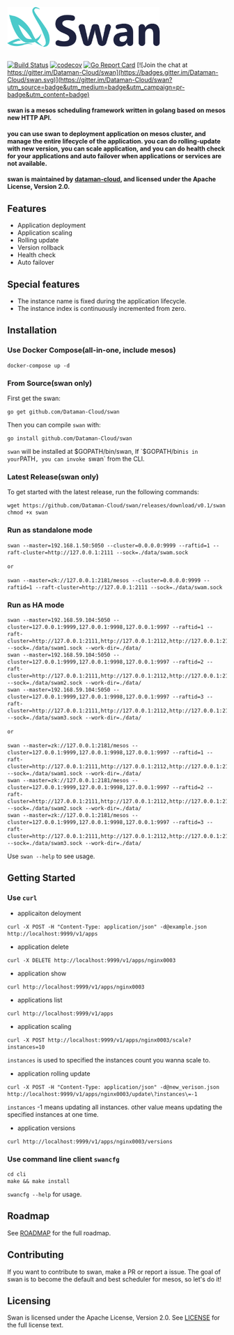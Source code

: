 
<img src="docs/assets/img/swan.png" width="350">

##

[![Build Status](https://travis-ci.org/Dataman-Cloud/swan.svg?branch=master)](https://travis-ci.org/Dataman-Cloud/swan)
[![codecov](https://codecov.io/gh/Dataman-Cloud/swan/branch/master/graph/badge.svg)](https://codecov.io/gh/Dataman-Cloud/swan)
[![Go Report Card](https://goreportcard.com/badge/github.com/Dataman-Cloud/swan)](https://goreportcard.com/report/github.com/Dataman-Cloud/swan)
[![Join the chat at https://gitter.im/Dataman-Cloud/swan](https://badges.gitter.im/Dataman-Cloud/swan.svg)](https://gitter.im/Dataman-Cloud/swan?utm_source=badge&utm_medium=badge&utm_campaign=pr-badge&utm_content=badge)

#### swan is a mesos scheduling framework written in golang based on mesos new HTTP API.

#### you can use swan to deployment application on mesos cluster, and manage the entire lifecycle of the application. you can do rolling-update with new version, you can scale application, and you can do health check for your applications and auto failover when applications or services are not available.

#### swan is maintained by [dataman-cloud](https://github.com/Dataman-Cloud), and  licensed under the Apache License, Version 2.0. 

## Features
+ Application deployment
+ Application scaling
+ Rolling update
+ Version rollback
+ Health check
+ Auto failover

## Special features
+ The instance name is fixed during the application lifecycle. 
+ The instance index is continuously incremented from zero.

## Installation 
### Use Docker Compose(all-in-one, include mesos)
```
docker-compose up -d
```
### From Source(swan only)
First get the swan:
```
go get github.com/Dataman-Cloud/swan
```
Then you can compile `swan` with:
```
go install github.com/Dataman-Cloud/swan
```
`swan` will be installed at $GOPATH/bin/swan, If `$GOPATH/bin` is in your `PATH`, you can invoke `swan` from the CLI.

### Latest Release(swan only)
To get started with the latest release, run the following commands:
```
wget https://github.com/Dataman-Cloud/swan/releases/download/v0.1/swan
chmod +x swan
```
### Run as standalone mode
```
swan --master=192.168.1.50:5050 --cluster=0.0.0.0:9999 --raftid=1 --raft-cluster=http://127.0.0.1:2111 --sock=./data/swam.sock

or 

swan --master=zk://127.0.0.1:2181/mesos --cluster=0.0.0.0:9999 --raftid=1 --raft-cluster=http://127.0.0.1:2111 --sock=./data/swam.sock
```

### Run as HA mode
```
swan --master=192.168.59.104:5050 --cluster=127.0.0.1:9999,127.0.0.1:9998,127.0.0.1:9997 --raftid=1 --raft-cluster=http://127.0.0.1:2111,http://127.0.0.1:2112,http://127.0.0.1:2113 --sock=./data/swam1.sock --work-dir=./data/
swan --master=192.168.59.104:5050 --cluster=127.0.0.1:9999,127.0.0.1:9998,127.0.0.1:9997 --raftid=2 --raft-cluster=http://127.0.0.1:2111,http://127.0.0.1:2112,http://127.0.0.1:2113 --sock=./data/swam2.sock --work-dir=./data/
swan --master=192.168.59.104:5050 --cluster=127.0.0.1:9999,127.0.0.1:9998,127.0.0.1:9997 --raftid=3 --raft-cluster=http://127.0.0.1:2111,http://127.0.0.1:2112,http://127.0.0.1:2113 --sock=./data/swam3.sock --work-dir=./data/

or

swan --master=zk://127.0.0.1:2181/mesos --cluster=127.0.0.1:9999,127.0.0.1:9998,127.0.0.1:9997 --raftid=1 --raft-cluster=http://127.0.0.1:2111,http://127.0.0.1:2112,http://127.0.0.1:2113 --sock=./data/swam1.sock --work-dir=./data/
swan --master=zk://127.0.0.1:2181/mesos --cluster=127.0.0.1:9999,127.0.0.1:9998,127.0.0.1:9997 --raftid=2 --raft-cluster=http://127.0.0.1:2111,http://127.0.0.1:2112,http://127.0.0.1:2113 --sock=./data/swam2.sock --work-dir=./data/
swan --master=zk://127.0.0.1:2181/mesos --cluster=127.0.0.1:9999,127.0.0.1:9998,127.0.0.1:9997 --raftid=3 --raft-cluster=http://127.0.0.1:2111,http://127.0.0.1:2112,http://127.0.0.1:2113 --sock=./data/swam3.sock --work-dir=./data/
```
Use `swan --help` to see usage.

## Getting Started
### Use `curl` 

+ applicaiton deloyment
```
curl -X POST -H "Content-Type: application/json" -d@example.json http://localhost:9999/v1/apps
```
+ application delete
```
curl -X DELETE http://localhost:9999/v1/apps/nginx0003
```
+ application show
```
curl http://localhost:9999/v1/apps/nginx0003
```
+ applications list
```
curl http://localhost:9999/v1/apps
```
+ application scaling
```
curl -X POST http://localhost:9999/v1/apps/nginx0003/scale?instances=10
```
`instances` is used to specified the instances count you wanna scale to.
  
+ application rolling update
```
curl -X POST -H "Content-Type: application/json" -d@new_verison.json http://localhost:9999/v1/apps/nginx0003/update\?instances\=-1
```  
`instances` -1 means updating all instances. other value means updating the specified instances at one time.
  
+ application versions
```
curl http://localhost:9999/v1/apps/nginx0003/versions
```

### Use command line client `swancfg`
```
cd cli
make && make install
```
`swancfg --help` for usage.

## Roadmap
See [ROADMAP](https://github.com/Dataman-Cloud/swan/blob/master/ROADMAP.md) for the full roadmap.

## Contributing
If you want to contribute to swan, make a PR or report a issue. 
The goal of swan is to become the default and best scheduler for mesos, so let's do it!

## Licensing
Swan is licensed under the Apache License, Version 2.0. See 
[LICENSE](https://github.com/Dataman-Cloud/swan/blob/master/LICENSE) for the full
license text.
